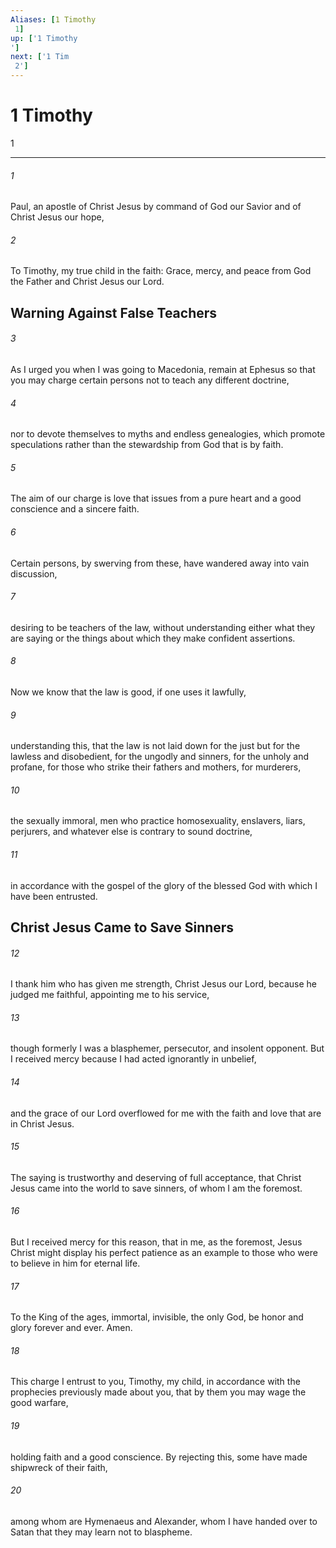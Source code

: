 ```yaml
---
Aliases: [1 Timothy 1]
up: ['1 Timothy']
next: ['1 Tim 2']
---
```

# 1 Timothy 1

***
 

###### 1 
Paul, an apostle of Christ Jesus by command of God our Savior and of Christ Jesus our hope,  

###### 2 
To Timothy, my true child in the faith: Grace, mercy, and peace from God the Father and Christ Jesus our Lord.  ## Warning Against False Teachers  

###### 3 
As I urged you when I was going to Macedonia, remain at Ephesus so that you may charge certain persons not to teach any different doctrine,  

###### 4 
nor to devote themselves to myths and endless genealogies, which promote speculations rather than the stewardship from God that is by faith.  

###### 5 
The aim of our charge is love that issues from a pure heart and a good conscience and a sincere faith.  

###### 6 
Certain persons, by swerving from these, have wandered away into vain discussion,  

###### 7 
desiring to be teachers of the law, without understanding either what they are saying or the things about which they make confident assertions.  

###### 8 
Now we know that the law is good, if one uses it lawfully,  

###### 9 
understanding this, that the law is not laid down for the just but for the lawless and disobedient, for the ungodly and sinners, for the unholy and profane, for those who strike their fathers and mothers, for murderers,  

###### 10 
the sexually immoral, men who practice homosexuality, enslavers, liars, perjurers, and whatever else is contrary to sound doctrine,  

###### 11 
in accordance with the gospel of the glory of the blessed God with which I have been entrusted.  ## Christ Jesus Came to Save Sinners  

###### 12 
I thank him who has given me strength, Christ Jesus our Lord, because he judged me faithful, appointing me to his service,  

###### 13 
though formerly I was a blasphemer, persecutor, and insolent opponent. But I received mercy because I had acted ignorantly in unbelief,  

###### 14 
and the grace of our Lord overflowed for me with the faith and love that are in Christ Jesus.  

###### 15 
The saying is trustworthy and deserving of full acceptance, that Christ Jesus came into the world to save sinners, of whom I am the foremost.  

###### 16 
But I received mercy for this reason, that in me, as the foremost, Jesus Christ might display his perfect patience as an example to those who were to believe in him for eternal life.  

###### 17 
To the King of the ages, immortal, invisible, the only God, be honor and glory forever and ever. Amen.  

###### 18 
This charge I entrust to you, Timothy, my child, in accordance with the prophecies previously made about you, that by them you may wage the good warfare,  

###### 19 
holding faith and a good conscience. By rejecting this, some have made shipwreck of their faith,  

###### 20 
among whom are Hymenaeus and Alexander, whom I have handed over to Satan that they may learn not to blaspheme.
